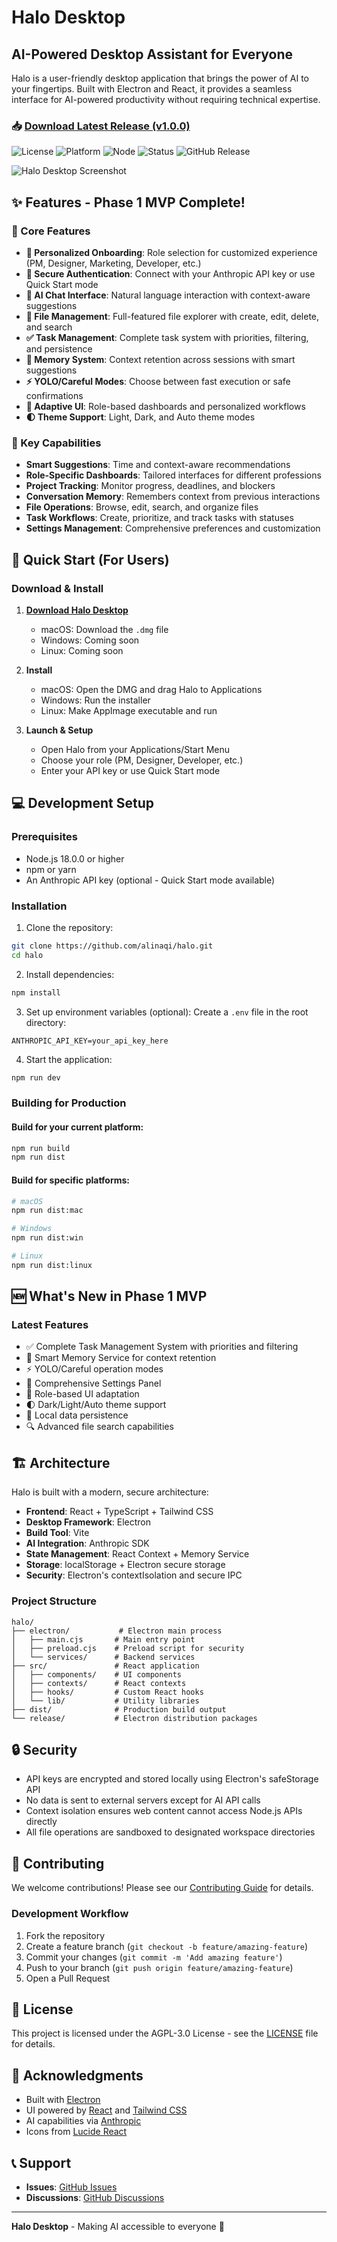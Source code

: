 # Halo Desktop

## AI-Powered Desktop Assistant for Everyone

Halo is a user-friendly desktop application that brings the power of AI to your fingertips. Built with Electron and React, it provides a seamless interface for AI-powered productivity without requiring technical expertise.

### 📥 [Download Latest Release (v1.0.0)](https://github.com/alinaqi/halo/releases/latest)

![License](https://img.shields.io/badge/license-AGPL--3.0-blue)
![Platform](https://img.shields.io/badge/platform-macOS%20%7C%20Windows%20%7C%20Linux-lightgrey)
![Node](https://img.shields.io/badge/node-%3E%3D18.0.0-green)
![Status](https://img.shields.io/badge/status-v1.0.0%20Released-success)
![GitHub Release](https://img.shields.io/github/v/release/alinaqi/halo)

![Halo Desktop Screenshot](halo.png)

## ✨ Features - Phase 1 MVP Complete!

### 🎯 Core Features
- **👤 Personalized Onboarding**: Role selection for customized experience (PM, Designer, Marketing, Developer, etc.)
- **🔐 Secure Authentication**: Connect with your Anthropic API key or use Quick Start mode
- **💬 AI Chat Interface**: Natural language interaction with context-aware suggestions
- **📁 File Management**: Full-featured file explorer with create, edit, delete, and search
- **✅ Task Management**: Complete task system with priorities, filtering, and persistence
- **🧠 Memory System**: Context retention across sessions with smart suggestions
- **⚡ YOLO/Careful Modes**: Choose between fast execution or safe confirmations
- **🎨 Adaptive UI**: Role-based dashboards and personalized workflows
- **🌓 Theme Support**: Light, Dark, and Auto theme modes

### 🚀 Key Capabilities
- **Smart Suggestions**: Time and context-aware recommendations
- **Role-Specific Dashboards**: Tailored interfaces for different professions
- **Project Tracking**: Monitor progress, deadlines, and blockers
- **Conversation Memory**: Remembers context from previous interactions
- **File Operations**: Browse, edit, search, and organize files
- **Task Workflows**: Create, prioritize, and track tasks with statuses
- **Settings Management**: Comprehensive preferences and customization

## 🚀 Quick Start (For Users)

### Download & Install

1. **[Download Halo Desktop](https://github.com/alinaqi/halo/releases/latest)**
   - macOS: Download the `.dmg` file
   - Windows: Coming soon
   - Linux: Coming soon

2. **Install**
   - macOS: Open the DMG and drag Halo to Applications
   - Windows: Run the installer
   - Linux: Make AppImage executable and run

3. **Launch & Setup**
   - Open Halo from your Applications/Start Menu
   - Choose your role (PM, Designer, Developer, etc.)
   - Enter your API key or use Quick Start mode

## 💻 Development Setup

### Prerequisites
- Node.js 18.0.0 or higher
- npm or yarn
- An Anthropic API key (optional - Quick Start mode available)

### Installation

1. Clone the repository:
```bash
git clone https://github.com/alinaqi/halo.git
cd halo
```

2. Install dependencies:
```bash
npm install
```

3. Set up environment variables (optional):
Create a `.env` file in the root directory:
```env
ANTHROPIC_API_KEY=your_api_key_here
```

4. Start the application:
```bash
npm run dev
```

### Building for Production

#### Build for your current platform:
```bash
npm run build
npm run dist
```

#### Build for specific platforms:
```bash
# macOS
npm run dist:mac

# Windows
npm run dist:win

# Linux
npm run dist:linux
```

## 🆕 What's New in Phase 1 MVP

### Latest Features
- ✅ Complete Task Management System with priorities and filtering
- 🧠 Smart Memory Service for context retention
- ⚡ YOLO/Careful operation modes
- 🎨 Comprehensive Settings Panel
- 👤 Role-based UI adaptation
- 🌓 Dark/Light/Auto theme support
- 💾 Local data persistence
- 🔍 Advanced file search capabilities

## 🏗️ Architecture

Halo is built with a modern, secure architecture:

- **Frontend**: React + TypeScript + Tailwind CSS
- **Desktop Framework**: Electron
- **Build Tool**: Vite
- **AI Integration**: Anthropic SDK
- **State Management**: React Context + Memory Service
- **Storage**: localStorage + Electron secure storage
- **Security**: Electron's contextIsolation and secure IPC

### Project Structure
```
halo/
├── electron/           # Electron main process
│   ├── main.cjs       # Main entry point
│   ├── preload.cjs    # Preload script for security
│   └── services/      # Backend services
├── src/               # React application
│   ├── components/    # UI components
│   ├── contexts/      # React contexts
│   ├── hooks/         # Custom React hooks
│   └── lib/           # Utility libraries
├── dist/              # Production build output
└── release/           # Electron distribution packages
```

## 🔒 Security

- API keys are encrypted and stored locally using Electron's safeStorage API
- No data is sent to external servers except for AI API calls
- Context isolation ensures web content cannot access Node.js APIs directly
- All file operations are sandboxed to designated workspace directories

## 🤝 Contributing

We welcome contributions! Please see our [Contributing Guide](CONTRIBUTING.md) for details.

### Development Workflow

1. Fork the repository
2. Create a feature branch (`git checkout -b feature/amazing-feature`)
3. Commit your changes (`git commit -m 'Add amazing feature'`)
4. Push to your branch (`git push origin feature/amazing-feature`)
5. Open a Pull Request

## 📄 License

This project is licensed under the AGPL-3.0 License - see the [LICENSE](LICENSE) file for details.

## 🙏 Acknowledgments

- Built with [Electron](https://www.electronjs.org/)
- UI powered by [React](https://reactjs.org/) and [Tailwind CSS](https://tailwindcss.com/)
- AI capabilities via [Anthropic](https://www.anthropic.com/)
- Icons from [Lucide React](https://lucide.dev/)

## 📞 Support

- **Issues**: [GitHub Issues](https://github.com/alinaqi/halo/issues)
- **Discussions**: [GitHub Discussions](https://github.com/alinaqi/halo/discussions)

---

**Halo Desktop** - Making AI accessible to everyone 🚀